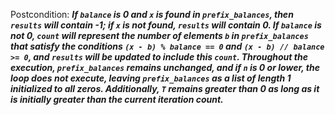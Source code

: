 Postcondition: ***If `balance` is 0 and `x` is found in `prefix_balances`, then `results` will contain -1; if `x` is not found, `results` will contain 0. If `balance` is not 0, `count` will represent the number of elements `b` in `prefix_balances` that satisfy the conditions `(x - b) % balance == 0` and `(x - b) // balance >= 0`, and `results` will be updated to include this `count`. Throughout the execution, `prefix_balances` remains unchanged, and if `n` is 0 or lower, the loop does not execute, leaving `prefix_balances` as a list of length 1 initialized to all zeros. Additionally, `T` remains greater than 0 as long as it is initially greater than the current iteration count.***
